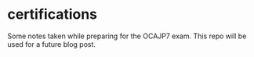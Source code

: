 # certifications

Some notes taken while preparing for the OCAJP7 exam. This repo will be used for a future blog post.
